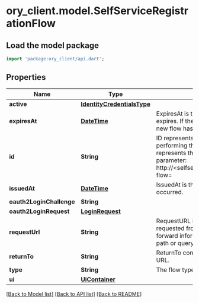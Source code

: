 # ory_client.model.SelfServiceRegistrationFlow

## Load the model package
```dart
import 'package:ory_client/api.dart';
```

## Properties
Name | Type | Description | Notes
------------ | ------------- | ------------- | -------------
**active** | [**IdentityCredentialsType**](IdentityCredentialsType.md) |  | [optional] 
**expiresAt** | [**DateTime**](DateTime.md) | ExpiresAt is the time (UTC) when the flow expires. If the user still wishes to log in, a new flow has to be initiated. | 
**id** | **String** | ID represents the flow's unique ID. When performing the registration flow, this represents the id in the registration ui's query parameter: http://<selfservice.flows.registration.ui_url>/?flow=<id> | 
**issuedAt** | [**DateTime**](DateTime.md) | IssuedAt is the time (UTC) when the flow occurred. | 
**oauth2LoginChallenge** | **String** |  | [optional] 
**oauth2LoginRequest** | [**LoginRequest**](LoginRequest.md) |  | [optional] 
**requestUrl** | **String** | RequestURL is the initial URL that was requested from Ory Kratos. It can be used to forward information contained in the URL's path or query for example. | 
**returnTo** | **String** | ReturnTo contains the requested return_to URL. | [optional] 
**type** | **String** | The flow type can either be `api` or `browser`. | 
**ui** | [**UiContainer**](UiContainer.md) |  | 

[[Back to Model list]](../README.md#documentation-for-models) [[Back to API list]](../README.md#documentation-for-api-endpoints) [[Back to README]](../README.md)


